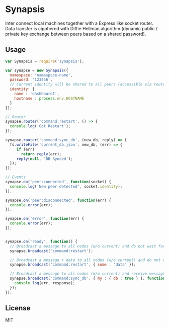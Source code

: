 
# Synapsis

Inter connect local machines together with a Express like socket router.
Data transfer is cipphered with Diffie Hellman algorithm (dynamic public / private key exchange between peers based on a shared password).

## Usage

```javascript
var Synapsis = require('synapsis');

var synapse = new Synapsis({
  namespace: 'namespace-name',
  password: '123456',
  // Current identity will be shared to all peers (accessible via router.identity bellow)
  identity: {
    name : 'dashboard1',
    hostname : process.env.HOSTNAME
  }
});

// Router
synapse.router('command:restart', () => {
  console.log('Got Restart');
});

synapse.router('command:sync_db', (new_db, reply) => {
  fs.writeFile('current_db.json', new_db, (err) => {
     if (err)
       return reply(err);
     reply(null, 'DB Synced');
  });
});

// Events
synapse.on('peer:connected', function(socket) {
  console.log('New peer detected', socket.identity);
});

synapse.on('peer:disconnected', function(err) {
  console.error(err);
});

synapse.on('error', function(err) {
  console.error(err);
});


synapse.on('ready', function() {
  // Broadcast a message to all nodes (w/o current) and do not wait for response
  synapse.broadcast('command:restart');

  // Broadcast a message + data to all nodes (w/o current) and do not wait for response
  synapse.broadcast('command:restart', { some : 'data' });

  // Broadcast a message to all nodes (w/o current) and receive messages from each (RPC like)
  synapse.broadcast('command:sync_db', { my : { db : true } }, function(err, response) {
    console.log(err, response);
  });
});
```

## License

MIT
